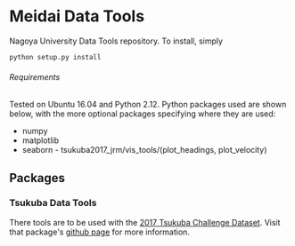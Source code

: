 # Meidai Data Tools

Nagoya University Data Tools repository. To install, simply
```
python setup.py install
```
###### Requirements
Tested on Ubuntu 16.04 and Python 2.12. Python packages used are shown below, with the more optional packages specifying where they are used:
* numpy
* matplotlib
* seaborn - tsukuba2017_jrm/vis_tools/(plot_headings, plot_velocity)

## Packages
### Tsukuba Data Tools
There tools are to be used with the [2017 Tsukuba Challenge Dataset](https://drive.google.com/drive/folders/1WmX28l4kCDSD7udhbKmVSkeluy8-yCdL?usp=sharing). Visit that package's [github page](https://github.com/jacoblambert/meidai-data-tools/tree/master/tsukuba2017_jrm) for more information.

